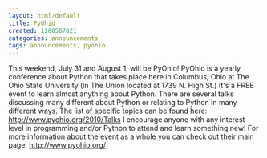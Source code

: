 ```yaml
---
layout: html/default
title: PyOhio
created: 1280507821
categories: announcements
tags: announcements, pyohio
---
```

This weekend, July 31 and August 1, will be PyOhio! PyOhio is a yearly conference about Python that takes place here in Columbus, Ohio at The Ohio State University (in The Union located at 1739 N. High St.) It's a FREE event to learn almost anything about Python. There are several talks discussing many different about Python or relating to Python in many different ways. The list of specific topics can be found here: http://www.pyohio.org/2010/Talks I encourage anyone with any interest level in programming and/or Python to attend and learn something new! For more information about the event as a whole you can check out their main page: http://www.pyohio.org/
